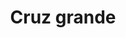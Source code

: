 ---
title: Cruz grande
date: 
draft: false

# descripcion
description : Dije de plata

materials: Plata 925

color: Plateado

dimensions: 3cm x 4,5cm

code: 02-14-0191

type: "Dijes"

categories: []

# Images
# first image will be shown in the product page
images:
  # - image: "images/path_to_image"
  # La ubicacion de las imagenes es imagenes/Dijes/Dijes.Plata/02-14-0191-cruz-grande
  - image: "./images/dijes/plata/02-14-0191-cruz-grande.JPG"
---